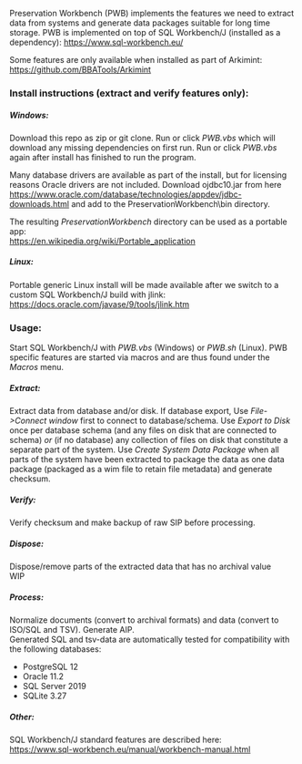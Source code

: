 Preservation Workbench (PWB) implements the features we need to extract data from systems and generate data packages suitable for long time storage. 
PWB is implemented on top of SQL Workbench/J (installed as a dependency): 
https://www.sql-workbench.eu/

Some features are only available when installed as part of Arkimint:  
https://github.com/BBATools/Arkimint


### Install instructions (extract and verify features only):

##### Windows:
Download this repo as zip or git clone.
Run or click *PWB.vbs* which will download any missing dependencies on first run.
Run or click *PWB.vbs* again after install has finished to run the program.

Many database drivers are available as part of the install, but for licensing reasons Oracle drivers are not included. Download ojdbc10.jar from here https://www.oracle.com/database/technologies/appdev/jdbc-downloads.html
and add to the PreservationWorkbench\bin directory.

The resulting *PreservationWorkbench* directory can be used as a portable app:  
https://en.wikipedia.org/wiki/Portable_application


##### Linux:
Portable generic Linux install will be made available after we switch to a custom SQL Workbench/J build with jlink:
https://docs.oracle.com/javase/9/tools/jlink.htm 



### Usage:
Start SQL Workbench/J with  *PWB.vbs* (Windows) or  *PWB.sh* (Linux).
PWB specific features are started via macros and are thus found under the *Macros* menu. 
##### Extract:
Extract data from database and/or disk.
If database export, Use *File->Connect window* first to connect to database/schema.
Use *Export to Disk* once per database schema (and any files on disk that are connected to schema) *or* (if no database) any collection of files on disk that constitute a separate part of the system.
Use *Create System Data Package* when all parts of the system have been extracted to package the data as one data package (packaged as a wim file to retain file metadata) and generate checksum. 

##### Verify:
Verify checksum and make backup of raw SIP before processing.
##### Dispose:
Dispose/remove parts of the extracted data that has no archival value  
WIP

##### Process:
Normalize documents (convert to archival formats) and data (convert to ISO/SQL and TSV). Generate AIP.  
Generated SQL and tsv-data are automatically tested for compatibility with the following databases:
- PostgreSQL 12  
- Oracle 11.2  
- SQL Server 2019  
- SQLite 3.27

##### Other:
SQL Workbench/J standard features are described here:  
https://www.sql-workbench.eu/manual/workbench-manual.html
